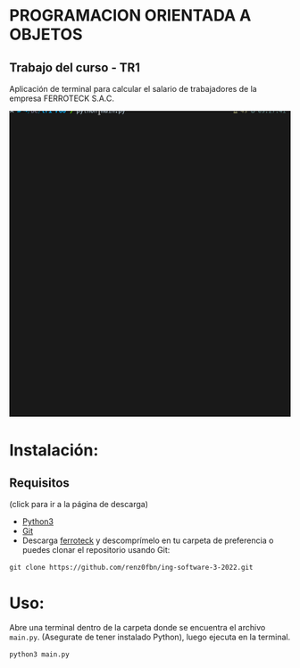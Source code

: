 # PROGRAMACION ORIENTADA A OBJETOS

## Trabajo del curso - TR1

Aplicación de terminal para calcular el salario de trabajadores de la empresa FERROTECK S.A.C.

![Preview Gif](https://github.com/renz0fbn/ing-software-3-2022/blob/main/POO/preview.gif)

# Instalación:

## Requisitos
(click para ir a la página de descarga)

- [Python3](https://www.python.org/downloads/)
- [Git](https://git-scm.com/downloads)
- Descarga [ferroteck](https://github.com/renz0fbn/ing-software-3-2022/releases/download/POO/ferroteckSourceCode.zip) y descomprímelo en tu carpeta de preferencia o puedes clonar el repositorio usando Git:

```
git clone https://github.com/renz0fbn/ing-software-3-2022.git
```

# Uso:

Abre una terminal dentro de la carpeta donde se encuentra el archivo ``` main.py ```. (Asegurate de tener instalado Python), luego ejecuta en la terminal.

```
python3 main.py
```
